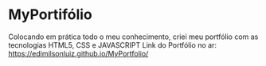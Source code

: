 # MyPortifólio
Colocando em prática todo o meu conhecimento, criei meu portfólio com as tecnologias HTML5, CSS e JAVASCRIPT
Link do Portfólio no ar: https://edimilsonluiz.github.io/MyPortfolio/
